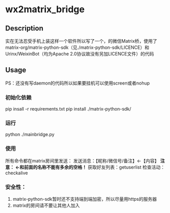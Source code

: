 # wx2matrix_bridge

## Description
  实在无法忍受手机上装这样一个软件所以写了一个，的微信Matrix桥，使用了matrix-org/matrix-python-sdk（见./matrix-python-sdk/LICENCE）和Urinx/WeixinBot（均为Apache 2.0协议故没有另加LICENCE文件）的代码

## Usage
PS：还没有写daemon的代码所以如果要挂机可以使用screen或者nohup
### 初始化依赖
  pip insall -r requirements.txt
  pip install ./matrix-python-sdk/
### 运行
  python ./mainbridge.py
### 使用
  所有命令都在matrix房间里发送：
  发送消息：【昵称/微信号/备注】<-【内容】 **注意： <-和前面的名称不能有多余的空格！**
  获取好友列表：getuserlist
  检查活动：checkalive
### 安全性：
  1. matrix-python-sdk暂时还不支持端到端加密，所以尽量用https的服务器
  2. matrix的房间请不要让其他人加入
